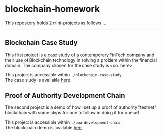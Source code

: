 # blockchain-homework

This repository holds 2 mini-projects as follows ...

---

## Blockchain Case Study

This first project is a case study of a contemporary FinTech company and their use of Blockchain technology in solving a problem within the financial domain.  The company chosen for the case study is <co. here>. 

This project is accessible within `./blockchain-case-study`.  
The case study is available [here](./blockchain-case-study/README.md).

## Proof of Authority Development Chain

The second project is a demo of how I set up a proof of authority "testnet" blockchain with some steps for one to follow in doing it for oneself.

This project is accessible within `./poa-development-chain`.  
The blockchain demo is available [here](./poa-development-chain/README.md).
